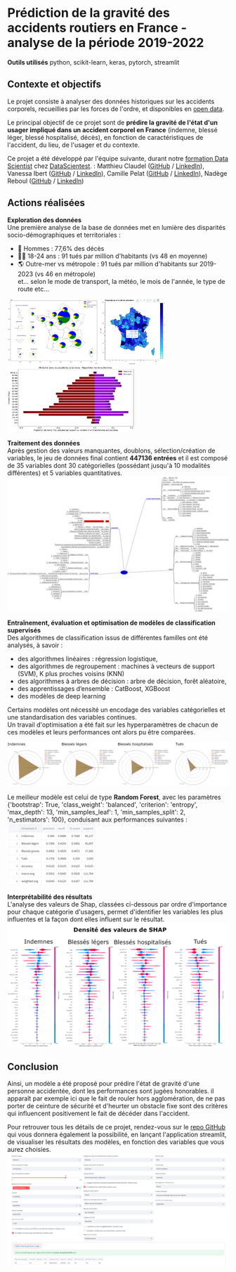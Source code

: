 # Prédiction de la gravité des accidents routiers en France - analyse de la période 2019-2022

**Outils utilisés** python, scikit-learn, keras, pytorch, streamlit  

## Contexte et objectifs

Le projet consiste à analyser des données historiques sur les accidents corporels, recueillies par les forces de l'ordre, et disponibles en [open data](https://www.data.gouv.fr/fr/datasets/bases-de-donnees-annuelles-des-accidents-corporels-de-la-circulation-routiere-annees-de-2005-a-2022/). 

Le principal objectif de ce projet sont de **prédire la gravité de l'état d'un usager impliqué dans un accident corporel en France** (indemne, blessé léger, blessé hospitalisé, décès), en fonction de caractéristiques de l'accident, du lieu, de l'usager et du contexte.

Ce projet a été développé par l'équipe suivante, durant notre [formation Data Scientist](https://datascientest.com/en/data-scientist-course) chez [DataScientest](https://datascientest.com/). : Matthieu Claudel ([GitHub](https://github.com/matthieuclaudel) / [LinkedIn](http://www.linkedin.com/in/matthieu-claudel-8a927857)), Vanessa Ibert ([GitHub](https://github.com/Vanessa-DS) / [LinkedIn](http://www.linkedin.com/in/vanessa-ibert)), Camille Pelat ([GitHub](https://github.com/cpelat) / [LinkedIn](http://www.linkedin.com/in/camille-pelat-08a7b68a)), Nadège Reboul ([GitHub](https://github.com/Nadege-R) / [LinkedIn](http://www.linkedin.com/in/nadege-reboul))

## Actions réalisées
**Exploration des données**  
Une première analyse de la base de données met en lumière des disparités socio-démographiques et territoriales :
* 👨 Hommes : 77,6% des décès  
* 👨‍🎓 18-24 ans : 91 tués par million d'habitants (vs 48 en moyenne)  
* 🌎 Outre-mer vs métropole : 91 tués par million d'habitants sur 2019-2023 (vs 46 en métropole)  
et... selon le mode de transport, la météo, le mois de l'année, le type de route etc...  
<p float="left">
  <img src="images/gravite/Camembert_region.png" height="150" />
  <img src="images/gravite/Deces_Dpt.png" height="150" /> 
  <img src="images/gravite/Mortalite_hommes_femmes_age.png" height="150" />
</p>

**Traitement des données**  
Après gestion des valeurs manquantes, doublons, sélection/création de variables, le jeu de données final contient **447136 entrées** et il est composé de 35 variables dont 30 catégorielles (possédant jusqu'à 10 modalités différentes) et 5 variables quantitatives.
<img src="images/gravite/CarteMentale_ApresPrepro.jpeg?raw=true"/>

**Entraînement, évaluation et optimisation de modèles de classification supervisés**  
Des algorithmes de classification issus de différentes familles ont été analysés, à savoir :
* des algorithmes linéaires : régression logistique,
* des algorithmes de regroupement : machines à vecteurs de support (SVM), K plus proches voisins (KNN)
* des algorithmes à arbres de décision : arbre de décision, forêt aléatoire,
* des apprentissages d’ensemble : CatBoost, XGBoost
* des modèles de deep learning 

Certains modèles ont nécessité un encodage des variables catégorielles et une standardisation des variables continues.  
Un travail d'optimisation a été fait sur les hyperparamètres de chacun de ces modèles et leurs performances ont alors pu être comparées.  

<img src="images/gravite/ComparaisonPerformances.png?raw=true"/>

Le meilleur modèle est celui de type **Random Forest**, avec les paramètres {'bootstrap': True, 'class_weight': 'balanced', 'criterion': 'entropy', 'max_depth': 13, 'min_samples_leaf': 1, 'min_samples_split': 2, 'n_estimators': 100}, conduisant aux performances suivantes :  
<img src="images/gravite/RF_classifreport.jpg?raw=true" width="200"/>


**Interprétabilité des résultats**  
L'analyse des valeurs de Shap, classées ci-dessous par ordre d'importance pour chaque catégorie d'usagers, permet d'identifier les variables les plus influentes et la façon dont elles influent sur le résultat.  
<img src="images/gravite/SHAP_Rf.jpg?raw=true"/>

## Conclusion
Ainsi, un modèle a été proposé pour prédire l'état de gravité d'une personne accidentée, dont les performances sont jugées honorables. 
il apparaît par exemple ici que le fait de rouler hors agglomération, de ne pas porter de ceinture de sécurité et d'heurter un obstacle fixe sont des critères qui influencent positivement le fait de décéder dans l'accident. 

Pour retrouver tous les détails de ce projet, rendez-vous sur le  [repo GitHub](https://github.com/Nadege-R/Gravite-des-accidents-routiers) qui vous donnera également la possibilité, en lançant l'application streamlit, de visualiser les résultats des modèles, en fonction des variables que vous aurez choisies.
<img src="images/gravite/Modeles_gravite.png?raw=true"/>